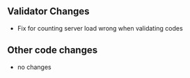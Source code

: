 ## Validator Changes

* Fix for counting server load wrong when validating codes

## Other code changes

* no changes
